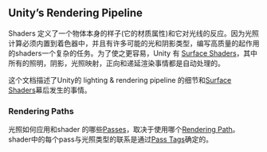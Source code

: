## Unity’s Rendering Pipeline
Shaders 定义了一个物体本身的样子(它的材质属性)和它对光线的反应。因为光照计算必须内置到着色器中，并且有许多可能的光和阴影类型，编写高质量的起作用的shaders一个复杂的任务。为了使之更容易，Unity 有 [Surface Shaders](../../WritingSurfaceShaders/README.md)，其中所有的照明，阴影，光照映射，正向和递延渲染事情都是自动处理的。

这个文档描述了Unity的 lighting & rendering pipeline 的细节和[Surface Shaders](../../WritingSurfaceShaders/README.md)幕后发生的事情。

### Rendering Paths
光照如何应用和shader 的哪些[Passes](../../ShaderLabSyntax/ShaderLabSubShader/ShaderLabPass/README.md)，取决于使用哪个[Rendering Path](https://docs.unity3d.com/Manual/RenderingPaths.html)。shader中的每个pass与光照类型的联系是通过[Pass Tags](../../ShaderLabSyntax/ShaderLabSubShader/ShaderLabPass/ShaderLabPassTags/README.md)确定的。